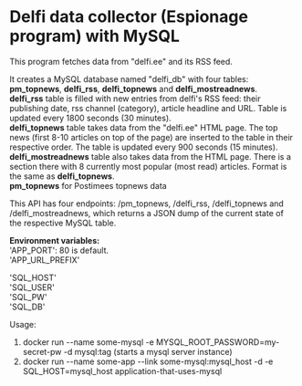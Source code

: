# Delfi data collector (Espionage program) with MySQL  
  
This program fetches data from "delfi.ee" and its RSS feed.  
  
It creates a MySQL database named "delfi_db" with four tables: **pm_topnews**, **delfi_rss**, **delfi_topnews** and **delfi_mostreadnews**.  
**delfi_rss** table is filled with new entries from delfi's RSS feed: their publishing date, rss channel (category), article headline and URL. Table is updated every 1800 seconds (30 minutes).  
**delfi_topnews** table takes data from the "delfi.ee" HTML page. The top news (first 8-10 articles on top of the page) are inserted to the table in their respective order. The table is updated every 900 seconds (15 minutes).  
**delfi_mostreadnews** table also takes data from the HTML page. There is a section there with 8 currently most popular (most read) articles. Format is the same as **delfi_topnews**.  
**pm_topnews** for Postimees topnews data
  
This API has four endpoints: /pm_topnews, /delfi_rss, /delfi_topnews and /delfi_mostreadnews, which returns a JSON dump of the current state of the respective MySQL table.  
  
**Environment variables:**  
'APP_PORT': 80 is default.  
'APP_URL_PREFIX'  
  
'SQL_HOST'  
'SQL_USER'  
'SQL_PW'  
'SQL_DB'  
  
Usage:  
1. docker run --name some-mysql -e MYSQL_ROOT_PASSWORD=my-secret-pw -d mysql:tag (starts a mysql server instance)    
2. docker run --name some-app --link some-mysql:mysql_host -d -e SQL_HOST=mysql_host application-that-uses-mysql  

